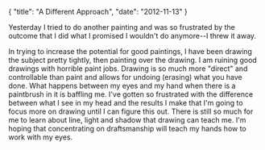 {
    "title": "A Different Approach",
    "date": "2012-11-13"
}

Yesterday I tried to do another painting and was so frustrated by the outcome that I did what I promised I wouldn't do anymore--I threw it away.  

In trying to increase the potential for good paintings,  I have been drawing the subject pretty tightly, then painting over the drawing.   I am ruining good drawings with horrible paint jobs.  Drawing is so much more "direct" and controllable than paint and allows for undoing (erasing) what you have done.  What happens between my eyes and my hand when there is a paintbrush in it is baffling me.  I've gotten so frustrated with the difference between what I see in my head and the results I make that I'm going to focus more on drawing until I can figure this out.   There is still so much for me to learn about line, light and shadow that drawing can teach me.  I'm hoping that concentrating on draftsmanship will teach my hands how to work with my eyes.
